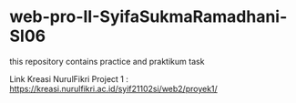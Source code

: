 # web-pro-II-SyifaSukmaRamadhani-SI06
this repository contains practice and praktikum task

Link Kreasi NurulFikri Project 1 : https://kreasi.nurulfikri.ac.id/syif21102si/web2/proyek1/
